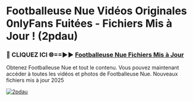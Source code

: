 # Footballeuse Nue Vidéos Originales 0nlyFans Fuitées - Fichiers Mis à Jour ! (2pdau)

<h3>🔴 CLIQUEZ ICI 🌐==►► <a href="https://tinyurl.com/2pmr4ezf" rel="nofollow">Footballeuse Nue Fichiers Mis à Jour</a></h3>

Obtenez Footballeuse Nue et tout le contenu. Vous pouvez maintenant accéder à toutes les vidéos et photos de Footballeuse Nue. Nouveaux fichiers mis à jour 2025

[![2pdau](https://i.imgur.com/6SNvagu.gif)](https://tinyurl.com/2pmr4ezf)
